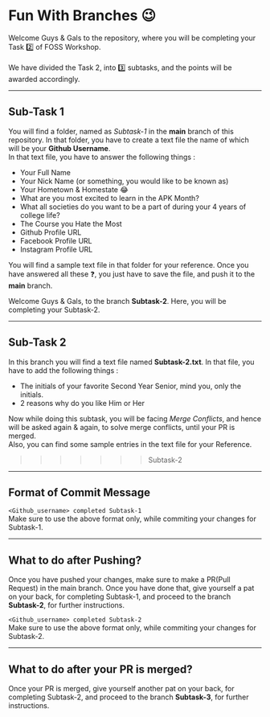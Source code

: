 # Fun With Branches 😉

Welcome Guys & Gals to the repository, where you will be completing your Task 2️⃣ of FOSS Workshop.
<br>
<br>
We have divided the Task 2, into 3️⃣ subtasks, and the points will be awarded accordingly.

<hr>

## Sub-Task 1
You will find a folder, named as <i>Subtask-1</i> in the <b>main</b> branch of this repository. In that folder, you have to create a text file the  name of which will be your <b>Github Username</b>.  
In that text file, you have to answer the following things :
- Your Full Name
- Your Nick Name (or something, you would like to be known as)
- Your Hometown & Homestate 😂
- What are you most excited to learn in the APK Month?
- What all societies do you want to be a part of during your 4 years of college life?
- The Course you Hate the Most
- Github Profile URL
- Facebook Profile URL
- Instagram Profile URL
  
You will find a sample text file in that folder for your reference. Once you have answered all these ❓, you just have to save the file, and push it to the <b>main</b> branch.

Welcome Guys & Gals, to the branch <b>Subtask-2</b>. Here, you will be completing your Subtask-2.

<hr>

## Sub-Task 2
In this branch you will find a text file named <b>Subtask-2.txt</b>. In that file, you have to add the following things :
- The initials of your favorite Second Year Senior, mind you, only the initials.
- 2 reasons why do you like Him or Her

Now while doing this subtask, you will be facing <i>Merge Conflicts</i>, and hence will be asked again & again, to solve merge conflicts, until your PR is merged.  
Also, you can find some sample entries in the text file for your Reference.
>>>>>>> Subtask-2

<hr>

## Format of Commit Message

```<Github_username> completed Subtask-1```  
Make sure to use the above format only, while commiting your changes for Subtask-1.

<hr>

## What to do after Pushing?
Once you have pushed your changes, make sure to make a PR(Pull Request) in the main branch. Once you have done that, give yourself a pat on your back, for completing Subtask-1, and proceed to the branch <b>Subtask-2</b>, for further instructions.

```<Github_username> completed Subtask-2```  
Make sure to use the above format only, while commiting your changes for Subtask-2.

<hr>

## What to do after your PR is merged?
Once your PR is merged, give yourself another pat on your back, for completing Subtask-2, and proceed to the branch <b>Subtask-3</b>, for further instructions.

